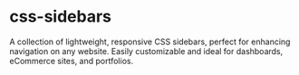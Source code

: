 # css-sidebars
A collection of lightweight, responsive CSS sidebars, perfect for enhancing navigation on any website. Easily customizable and ideal for dashboards, eCommerce sites, and portfolios.
